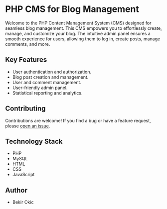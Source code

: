 # PHP CMS for Blog Management

Welcome to the PHP Content Management System (CMS) designed for seamless blog management. This CMS empowers you to effortlessly create, manage, and customize your blog. The intuitive admin panel ensures a smooth experience for users, allowing them to log in, create posts, manage comments, and more.

## Key Features

- User authentication and authorization.
- Blog post creation and management.
- User and comment management.
- User-friendly admin panel.
- Statistical reporting and analytics.

## Contributing

Contributions are welcome! If you find a bug or have a feature request, please [open an issue](https://github.com/OkicB/PHP-CMS-Project/issues).

## Technology Stack

- PHP
- MySQL
- HTML
- CSS
- JavaScript

## Author

- Bekir Okic
